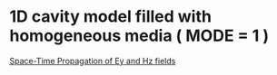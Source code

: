 # 1D cavity model filled with homogeneous media ( MODE = 1 )


[Space-Time Propagation of Ey and Hz fields](space_time_propagation_eh.gif)


